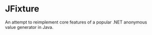 JFixture
========

An attempt to reimplement core features of a popular .NET anonymous value generator in Java.
